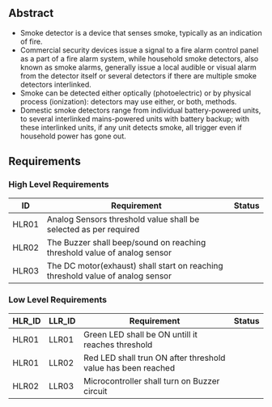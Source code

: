 ## Abstract
* Smoke detector is a device that senses smoke, typically as an indication of fire.
* Commercial security devices issue a signal to a fire alarm control panel as a part of a fire alarm system, while household smoke detectors, also known as
smoke alarms, generally issue a local audible or visual alarm from the detector itself or several detectors if there are multiple smoke detectors interlinked. 
* Smoke can be detected either optically (photoelectric) or by physical process (ionization): detectors may use either, or both, methods.
* Domestic smoke detectors range from individual battery-powered units, to several interlinked mains-powered units with battery backup; with these interlinked units,
if any unit detects smoke, all trigger even if household power has gone out.
## Requirements
### High Level Requirements
ID | Requirement | Status
--- | --- | ---
HLR01 | Analog Sensors threshold value shall be selected as per required | 
HLR02 | The Buzzer shall beep/sound on reaching threshold value of analog sensor |
HLR03 | The DC motor(exhaust) shall start on reaching threshold value of analog sensor |
### Low Level Requirements
HLR_ID | LLR_ID | Requirement | Status
--- | --- | --- | ---
HLR01 | LLR01 | Green LED shall be ON untill it reaches threshold | 
HLR01 | LLR02 | Red LED shall trun ON after threshold value has been reached |
HLR02 | LLR03 | Microcontroller shall turn on Buzzer circuit | 
